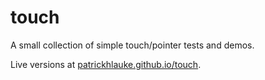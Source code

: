 touch
=====

A small collection of simple touch/pointer tests and demos.

Live versions at [patrickhlauke.github.io/touch](http://patrickhlauke.github.io/touch/).
